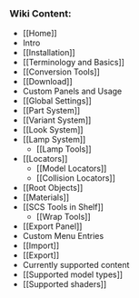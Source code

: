 ### Wiki Content:
* [[Home]]
* Intro
 * [[Installation]]
 * [[Terminology and Basics]]
 * [[Conversion Tools]]
* [[Download]]
*  Custom Panels and Usage
 * [[Global Settings]]
 * [[Part System]]
 * [[Variant System]]
 * [[Look System]]
 * [[Lamp System]]
    * [[Lamp Tools]]
 * [[Locators]]
    * [[Model Locators]]
    * [[Collision Locators]]
 * [[Root Objects]]
 * [[Materials]]
 * [[SCS Tools in Shelf]]
    * [[Wrap Tools]]
 * [[Export Panel]]
* Custom Menu Entries
 * [[Import]]
 * [[Export]]
* Currently supported content
 * [[Supported model types]]
 * [[Supported shaders]]